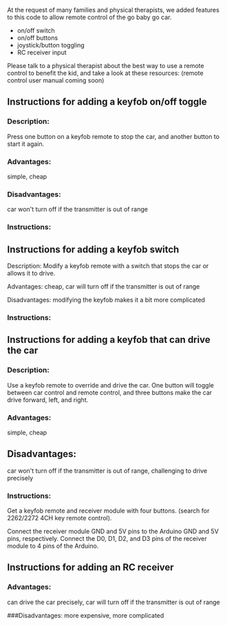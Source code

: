 At the request of many families and physical therapists, we added features to this code to allow remote control of the go baby go car.

* on/off switch
* on/off buttons
* joystick/button toggling
* RC receiver input

Please talk to a physical therapist about the best way to use a remote control to benefit the kid, and take a look at these resources: (remote control user manual coming soon)

## Instructions for adding a keyfob on/off toggle
### Description: 
Press one button on a keyfob remote to stop the car, and another button to start it again.

### Advantages: 
simple, cheap

### Disadvantages: 
car won't turn off if the transmitter is out of range

### Instructions:

## Instructions for adding a keyfob switch
Description: Modify a keyfob remote with a switch that stops the car or allows it to drive.

Advantages: cheap, car will turn off if the transmitter is out of range

Disadvantages: modifying the keyfob makes it a bit more complicated

### Instructions:

## Instructions for adding a keyfob that can drive the car
### Description:
Use a keyfob remote to override and drive the car. One button will toggle between car control and remote control, and three buttons make the car drive forward, left, and right.
### Advantages: 
simple, cheap

## Disadvantages: 
car won't turn off if the transmitter is out of range, challenging to drive precisely

### Instructions:
Get a keyfob remote and receiver module with four buttons. (search for 2262/2272 4CH key remote control).

Connect the receiver module GND and 5V pins to the Arduino GND and 5V pins, respectively. Connect the D0, D1, D2, and D3 pins of the receiver module to 4 pins of the Arduino.



## Instructions for adding an RC receiver
### Advantages: 
can drive the car precisely, car will turn off if the transmitter is out of range

###Disadvantages: 
more expensive, more complicated

